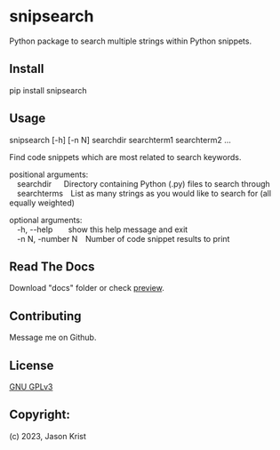 # snipsearch

Python package to search multiple strings within Python snippets.

## Install

pip install snipsearch

## Usage

snipsearch [-h] [-n N] searchdir searchterm1 searchterm2 ...

Find code snippets which are most related to search keywords.

positional arguments:\
&emsp;searchdir&emsp;&nbsp;&nbsp;Directory containing Python (.py) files to search through\
&emsp;searchterms&emsp;List as many strings as you would like to search for (all equally weighted)

optional arguments:\
&emsp;-h, --help&emsp;&emsp;show this help message and exit\
&emsp;-n N, -number N&emsp;Number of code snippet results to print

## Read The Docs

Download "docs" folder or check [preview](https://htmlpreview.github.io/?https://github.com/jkrist2696/snipsearch/blob/main/docs/index.html).

## Contributing

Message me on Github.

## License

[GNU GPLv3](https://choosealicense.com/licenses/gpl-3.0/)

## Copyright:

(c) 2023, Jason Krist